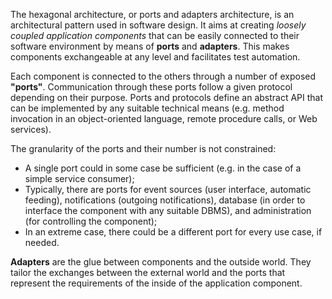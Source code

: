 The hexagonal architecture, or ports and adapters architecture, is an architectural pattern used in software design.
It aims at creating _loosely coupled application components_ that can be easily connected to their software
environment by means of **ports** and **adapters**.
This makes components exchangeable at any level and facilitates test automation.

Each component is connected to the others through a number of exposed **"ports"**.
Communication through these ports follow a given protocol depending on their purpose.
Ports and protocols define an abstract API that can be implemented by any suitable technical means
(e.g. method invocation in an object-oriented language, remote procedure calls, or Web services).

The granularity of the ports and their number is not constrained:

- A single port could in some case be sufficient (e.g. in the case of a simple service consumer);
- Typically, there are ports for event sources (user interface, automatic feeding),
  notifications (outgoing notifications),
  database (in order to interface the component with any suitable DBMS),
  and administration (for controlling the component);
- In an extreme case, there could be a different port for every use case, if needed.

**Adapters** are the glue between components and the outside world.
They tailor the exchanges between the external world and the ports that represent
the requirements of the inside of the application component.
